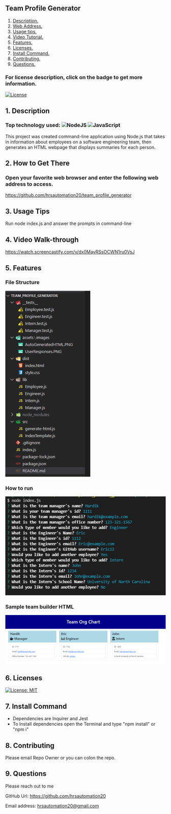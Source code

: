 ## Team Profile Generator

1. [ Description. ](#desc)
2. [ Web Address. ](#web-address)
3. [ Usage tips. ](#usage)
4. [ Video Tutorial.](#video)
5. [ Features. ](#features)
6. [ Licenses. ](#licenses)
7. [ Install Command. ](#commandInstall)
8. [ Contributing. ](#contributing)
9. [ Questions. ](#questions)

### For license description, click on the badge to get more information.

[![License](https://img.shields.io/badge/License-MIT%20-blue.svg)](https://opensource.org/licenses/mit)

<a name="desc"></a>

## 1. Description

### Top technology used: ![NodeJS](https://img.shields.io/badge/node.js-6DA55F?style=for-the-badge&logo=node.js&logoColor=white) ![JavaScript](https://img.shields.io/badge/javascript-%23323330.svg?style=for-the-badge&logo=javascript&logoColor=%23F7DF1E)

This project was created command-line application using Node.js that takes in information about employees on a software engineering team, then generates an HTML webpage that displays summaries for each person.

<a name="web-address"></a>

## 2. How to Get There

### Open your favorite web browser and enter the following web address to access.

https://github.com/hrsautomation20/team_profile_generator

<a name="usage"></a>

## 3. Usage Tips

Run node index.js and answer the prompts in command-line

<a a name = "video"></a>

## 4. Video Walk-through

https://watch.screencastify.com/v/dx0MayRSsOCWN1ru0VsJ


<a name="features"></a>

## 5. Features

### File Structure

![step](./assets/images/FileStructure.PNG "FileStructure.PNG")

### How to run

![step](./assets/images/UserResponses.PNG "UserResponses.PNG")

### Sample team builder HTML

![step](./assets/images/AutoGeneratedHTML.PNG "AutoGeneratedHTML.PNG")

<a name="licenses"></a>

## 6. Licenses

[![License: MIT](https://img.shields.io/badge/License-MIT-yellow.svg)](https://opensource.org/licenses/MIT)

<a name="commandInstall"></a>

## 7. Install Command

- Dependencies are Inquirer and Jest
- To Install dependencies open the Terminal and type "npm install" or "npm i"

<a name="contributing"></a>

## 8. Contributing

Please email Repo Owner or you can colon the repo.

<a name="questions"></a>

## 9. Questions

Please reach out to me

GitHub Url: https://github.com/hrsautomation20

Email address: hrsautomation20@gmail.com
